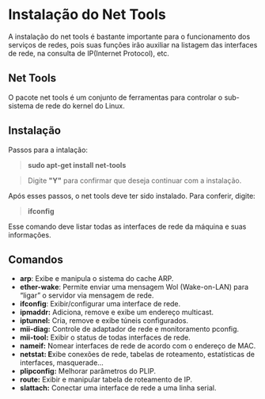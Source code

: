 # Instalação do Net Tools

A instalação do net tools é bastante importante para o funcionamento dos serviços de redes, pois suas funções irão auxiliar na listagem das interfaces de rede, na consulta de IP(Internet Protocol), etc.

## Net Tools

O pacote net tools é um conjunto de ferramentas para controlar o sub-sistema de rede do kernel do Linux.

## Instalação

Passos para a intalação:

>**sudo apt-get install net-tools**

>Digite **"Y"** para confirmar que deseja continuar com a instalação.

Após esses passos, o net tools deve ter sido instalado. Para conferir, digite:

>**ifconfig**

Esse comando deve listar todas as interfaces de rede da máquina e suas informações.

## Comandos

- **arp**: Exibe e manipula o sistema do cache ARP.
- **ether-wake**: Permite enviar uma mensagem Wol (Wake-on-LAN) para “ligar” o servidor via mensagem de rede.
- **ifconfig**: Exibir/configurar uma interface de rede.
- **ipmaddr:** Adiciona, remove e exibe um endereço multicast.
- **iptunnel:** Cria, remove e exibe túneis configurados.
- **mii-diag:** Controle de adaptador de rede e monitoramento pconfig.
- **mii-tool:** Exibir o status de todas interfaces de rede.
- **nameif:** Nomear interfaces de rede de acordo com o endereço de MAC.
- **netstat: E**xibe conexões de rede, tabelas de roteamento, estatísticas de interfaces, masquerade…
- **plipconfig:** Melhorar parâmetros do PLIP.
- **route:** Exibir e manipular tabela de roteamento de IP.
- **slattach:** Conectar uma interface de rede a uma linha serial.